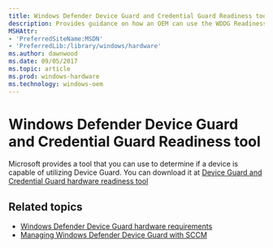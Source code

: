 ```yaml
---
title: Windows Defender Device Guard and Credential Guard Readiness tool
description: Provides guidance on how an OEM can use the WDDG Readiness tool
MSHAttr:
- 'PreferredSiteName:MSDN'
- 'PreferredLib:/library/windows/hardware'
ms.author: dawnwood
ms.date: 09/05/2017
ms.topic: article
ms.prod: windows-hardware
ms.technology: windows-oem
---
```


# Windows Defender Device Guard and Credential Guard Readiness tool
Microsoft provides a tool that you can use to determine if a device is capable of utilizing Device Guard. You can download it at [Device Guard and Credential Guard hardware readiness tool](https://www.microsoft.com/en-us/download/details.aspx?id=53337)



## Related topics
- [Windows Defender Device Guard hardware requirements](OEM-device-guard.md)
- [Managing Windows Defender Device Guard with SCCM](OEM-device-guard-sccm.md)
